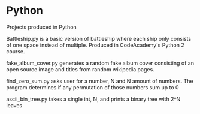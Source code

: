# Python
Projects produced in Python

Battleship.py is a basic version of battleship where each ship only consists of one space instead of multiple. Produced in CodeAcademy's Python 2 course.

fake_album_cover.py generates a random fake album cover consisting of an open source image and titles from random wikipedia pages.

find_zero_sum.py asks user for a number, N and N amount of numbers. The program determines if any permutation of those numbers sum up to 0

ascii_bin_tree.py takes a single int, N, and prints a binary tree with 2^N leaves
